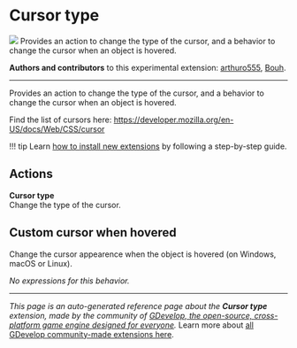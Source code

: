 # Cursor type

<img src="https://resources.gdevelop-app.com/assets/Icons/cursor-default-outline.svg" class="extension-icon"></img>
Provides an action to change the type of the cursor, and a behavior to change the cursor when an object is hovered.

**Authors and contributors** to this experimental extension: [arthuro555](https://gd.games/arthuro555), [Bouh](https://gd.games/Bouh).

---

Provides an action to change the type of the cursor, and a behavior to change the cursor when an object is hovered.

Find the list of cursors here: https://developer.mozilla.org/en-US/docs/Web/CSS/cursor

!!! tip
    Learn [how to install new extensions](/gdevelop5/extensions/search) by following a step-by-step guide.

## Actions

**Cursor type**  
Change the type of the cursor.



## Custom cursor when hovered 

Change the cursor appearence when the object is hovered (on Windows, macOS or Linux). 

_No expressions for this behavior._



---

*This page is an auto-generated reference page about the **Cursor type** extension, made by the community of [GDevelop, the open-source, cross-platform game engine designed for everyone](https://gdevelop.io/).* Learn more about [all GDevelop community-made extensions here](/gdevelop5/extensions).